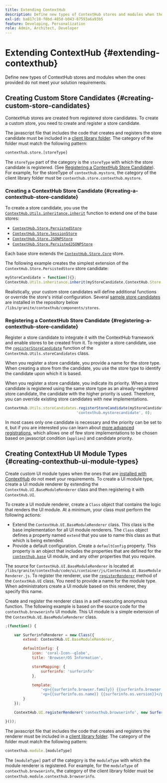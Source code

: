 ```yaml
---
title: Extending ContextHub
description: Define new types of ContextHub stores and modules when the ones provided do not meet your solution requirements
exl-id: ba817c18-f8bd-485d-b043-87593a6a93b5
feature: Developing, Personalization
role: Admin, Architect, Developer
---
```

# Extending ContextHub {#extending-contexthub}

Define new types of ContextHub stores and modules when the ones provided do not meet your solution requirements.

## Creating Custom Store Candidates {#creating-custom-store-candidates}

ContextHub stores are created from registered store candidates. To create a custom store, you need to create and register a store candidate.

The javascript file that includes the code that creates and registers the store candidate must be included in a [client library folder](/help/implementing/developing/introduction/clientlibs.md). The category of the folder must match the following pattern:

```xml
contexthub.store.[storeType]
```

The `storeType` part of the category is the `storeType` with which the store candidate is registered. (See [Registering a ContextHub Store Candidate](#registering-a-contexthub-store-candidate)). For example, for the storeType of `contexthub.mystore`, the category of the client library folder must be `contexthub.store.contexthub.mystore`.

### Creating a ContextHub Store Candidate {#creating-a-contexthub-store-candidate}

To create a store candidate, you use the [`ContextHub.Utils.inheritance.inherit`](contexthub-api.md#inherit-child-parent) function to extend one of the base stores:

* [`ContextHub.Store.PersistedStore`](contexthub-api.md#contexthub-store-persistedstore)
* [`ContextHub.Store.SessionStore`](contexthub-api.md#contexthub-store-sessionstore)
* [`ContextHub.Store.JSONPStore`](contexthub-api.md#contexthub-store-jsonpstore)
* [`ContextHub.Store.PersistedJSONPStore`](contexthub-api.md#contexthub-store-persistedjsonpstore)

Each base store extends the [`ContextHub.Store.Core`](contexthub-api.md#contexthub-store-core) store.

The following example creates the simplest extension of the `ContextHub.Store.PersistedStore` store candidate:

```javascript
myStoreCandidate = function(){};
ContextHub.Utils.inheritance.inherit(myStoreCandidate,ContextHub.Store.PersistedStore);
```

Realistically, your custom store candidates will define additional functions or override the store's initial configuration. Several [sample store candidates](sample-stores.md) are installed in the repository below `/libs/granite/contexthub/components/stores`.

### Registering a ContextHub Store Candidate {#registering-a-contexthub-store-candidate}

Register a store candidate to integrate it with the ContextHub framework and enable stores to be created from it. To register a store candidate, use the [`registerStoreCandidate`](contexthub-api.md#registerstorecandidate-store-storetype-priority-applies) function of the `ContextHub.Utils.storeCandidates` class.

When you register a store candidate, you provide a name for the store type. When creating a store from the candidate, you use the store type to identify the candidate upon which it is based.

When you register a store candidate, you indicate its priority. When a store candidate is registered using the same store type as an already-registered store candidate, the candidate with the higher priority is used. Therefore, you can override existing store candidates with new implementations.

```javascript
ContextHub.Utils.storeCandidates.registerStoreCandidate(myStoreCandidate,
                                'contexthub.mystorecandidate', 0);
```

In most cases only one candidate is necessary and the priority can be set to `0`, but if you are interested you can learn about [more advanced registrations](contexthub-api.md#registerstorecandidate-store-storetype-priority-applies), which allows one of few store implementations to be chosen based on javascript condition (`applies`) and candidate priority.

## Creating ContextHub UI Module Types {#creating-contexthub-ui-module-types}

Create custom UI module types when the ones that are [installed with ContextHub](sample-modules.md) do not meet your requirements. To create a UI module type, create a UI module renderer by extending the `ContextHub.UI.BaseModuleRenderer` class and then registering it with `ContextHub.UI`.

To create a UI module renderer, create a `Class` object that contains the logic that renders the UI module. At a minimum, your class must perform the following actions:

* Extend the `ContextHub.UI.BaseModuleRenderer` class. This class is the base implementation for all UI module renderers. The `Class` object defines a property named `extend` that you use to name this class as that which is being extended.
* Provide a default configuration. Create a `defaultConfig` property. This property is an object that includes the properties that are defined for the [`contexthub.base`](sample-modules.md#contexthub-base-ui-module-type) UI module, and any other properties that you require.

The source for `ContextHub.UI.BaseModuleRenderer` is located at `/libs/granite/contexthub/code/ui/container/js/ContextHub.UI.BaseModuleRenderer.js`.  To register the renderer, use the [`registerRenderer`](contexthub-api.md#registerrenderer-moduletype-renderer-dontrender) method of the `ContextHub.UI` class. You need to provide a name for the module type. When administrators create a UI module based on this renderer, they specify this name.

Create and register the renderer class in a self-executing anonymous function. The following example is based on the source code for the `contexthub.browserinfo` UI module. This UI module is a simple extension of the `ContextHub.UI.BaseModuleRenderer` class.

```javascript
;(function() {

    var SurferinfoRenderer = new Class({
        extend: ContextHub.UI.BaseModuleRenderer,

        defaultConfig: {
            icon: 'coral-Icon--globe',
            title: 'Browser/OS Information',

            storeMapping: {
                surferinfo: 'surferinfo'
            },

            template:
                '<p>{{surferinfo.browser.family}} {{surferinfo.browser.version}}</p>' +
                '<p>{{surferinfo.os.name}} {{surferinfo.os.version}}</p>'
        }
    });

    ContextHub.UI.registerRenderer('contexthub.browserinfo', new SurferinfoRenderer());

}());
```

The javascript file that includes the code that creates and registers the renderer must be included in a [client library folder](/help/implementing/developing/introduction/clientlibs.md). The category of the folder must match the following pattern:

```javascript
contexthub.module.[moduleType]
```

The `[moduleType]` part of the category is the `moduleType` with which the module renderer is registered. For example, for the `moduleType` of `contexthub.browserinfo`, the category of the client library folder must be `contexthub.module.contexthub.browserinfo`.
